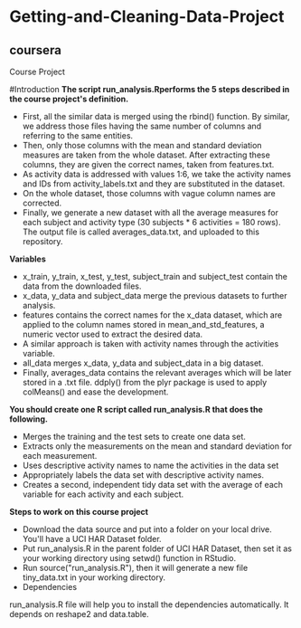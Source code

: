 # Getting-and-Cleaning-Data-Project
## coursera
Course Project


#Introduction
**The script run_analysis.Rperforms the 5 steps described in the course project's definition.**
* First, all the similar data is merged using the rbind() function. By similar, we address those files having the same number of columns and referring to the same entities.
* Then, only those columns with the mean and standard deviation measures are taken from the whole dataset. After extracting these columns, they are given the correct names, taken from features.txt.
* As activity data is addressed with values 1:6, we take the activity names and IDs from activity_labels.txt and they are substituted in the dataset.
* On the whole dataset, those columns with vague column names are corrected.
* Finally, we generate a new dataset with all the average measures for each subject and activity type (30 subjects * 6 activities = 180 rows). The output file is called averages_data.txt, and uploaded to this repository.

**Variables**
* x_train, y_train, x_test, y_test, subject_train and subject_test contain the data from the downloaded files.
* x_data, y_data and subject_data merge the previous datasets to further analysis.
* features contains the correct names for the x_data dataset, which are applied to the column names stored in mean_and_std_features, a numeric vector used to extract the desired data.
* A similar approach is taken with activity names through the activities variable.
* all_data merges x_data, y_data and subject_data in a big dataset.
* Finally, averages_data contains the relevant averages which will be later stored in a .txt file. ddply() from the plyr package is used to apply colMeans() and ease the development.

**You should create one R script called run_analysis.R that does the following.**
* Merges the training and the test sets to create one data set.
* Extracts only the measurements on the mean and standard deviation for each measurement.
* Uses descriptive activity names to name the activities in the data set
* Appropriately labels the data set with descriptive activity names.
* Creates a second, independent tidy data set with the average of each variable for each activity and each subject.

**Steps to work on this course project**

* Download the data source and put into a folder on your local drive. You'll have a UCI HAR Dataset folder.
* Put run_analysis.R in the parent folder of UCI HAR Dataset, then set it as your working directory using setwd() function in RStudio.
* Run source("run_analysis.R"), then it will generate a new file tiny_data.txt in your working directory.
* Dependencies

run_analysis.R file will help you to install the dependencies automatically. It depends on reshape2 and data.table.

